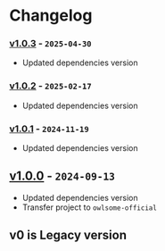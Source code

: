 # Changelog

### [v1.0.3] - `2025-04-30`

- Updated dependencies version

[v1.0.3]: https://github.com/owlsome-official/zlogwrap/releases/tag/v1.0.3

### [v1.0.2] - `2025-02-17`

- Updated dependencies version

[v1.0.2]: https://github.com/owlsome-official/zlogwrap/releases/tag/v1.0.2

### [v1.0.1] - `2024-11-19`

- Updated dependencies version

[v1.0.1]: https://github.com/owlsome-official/zlogwrap/releases/tag/v1.0.1

## [v1.0.0] - `2024-09-13`

- Updated dependencies version
- Transfer project to `owlsome-official`

## v0 is Legacy version

[v1.0.0]: https://github.com/owlsome-official/zlogwrap/releases/tag/v1.0.0